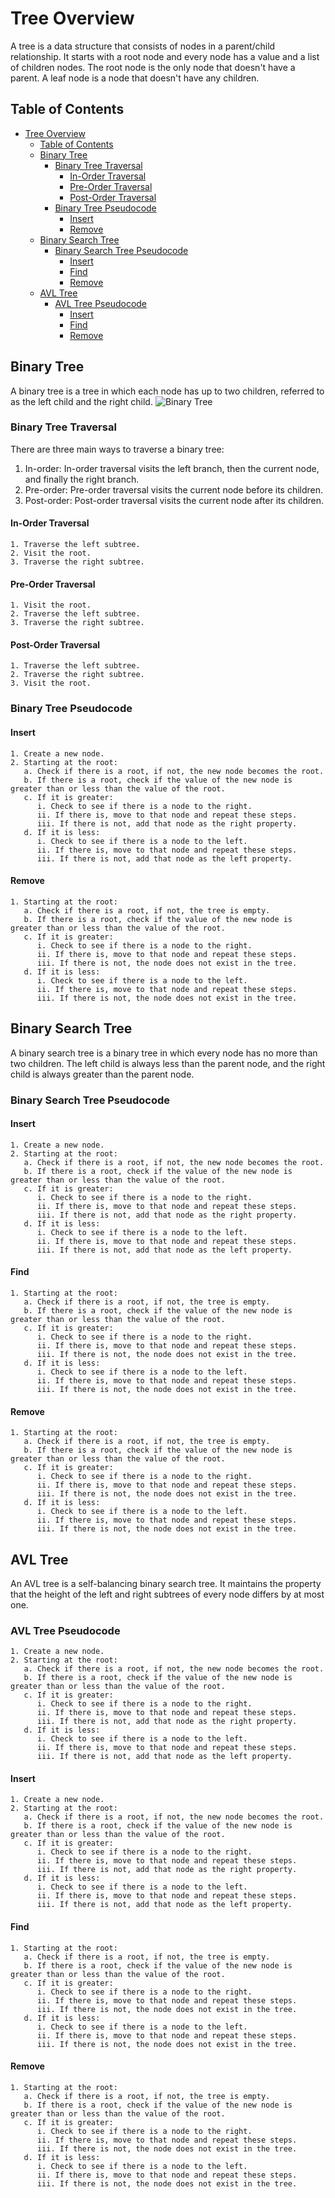 # Tree Overview

A tree is a data structure that consists of nodes in a parent/child relationship. It starts with a root node and every node has a value and a list of children nodes. The root node is the only node that doesn't have a parent. A leaf node is a node that doesn't have any children.

## Table of Contents

- [Tree Overview](#tree-overview)
  - [Table of Contents](#table-of-contents)
  - [Binary Tree](#binary-tree)
    - [Binary Tree Traversal](#binary-tree-traversal)
      - [In-Order Traversal](#in-order-traversal)
      - [Pre-Order Traversal](#pre-order-traversal)
      - [Post-Order Traversal](#post-order-traversal)
    - [Binary Tree Pseudocode](#binary-tree-pseudocode)
      - [Insert](#insert)
      - [Remove](#remove)
  - [Binary Search Tree](#binary-search-tree)
    - [Binary Search Tree Pseudocode](#binary-search-tree-pseudocode)
      - [Insert](#insert-1)
      - [Find](#find)
      - [Remove](#remove-1)
  - [AVL Tree](#avl-tree)
    - [AVL Tree Pseudocode](#avl-tree-pseudocode)
      - [Insert](#insert-2)
      - [Find](#find-1)
      - [Remove](#remove-2)

## Binary Tree

A binary tree is a tree in which each node has up to two children, referred to as the left child and the right child.
![Binary Tree](https://d14b9ctw0m6fid.cloudfront.net/ugblog/wp-content/uploads/2020/09/Picture1-1.jpg)

### Binary Tree Traversal

There are three main ways to traverse a binary tree:

1. In-order: In-order traversal visits the left branch, then the current node, and finally the right branch.
2. Pre-order: Pre-order traversal visits the current node before its children.
3. Post-order: Post-order traversal visits the current node after its children.

#### In-Order Traversal

```plaintext
1. Traverse the left subtree.
2. Visit the root.
3. Traverse the right subtree.
```

#### Pre-Order Traversal

```plaintext
1. Visit the root.
2. Traverse the left subtree.
3. Traverse the right subtree.
```

#### Post-Order Traversal

```plaintext
1. Traverse the left subtree.
2. Traverse the right subtree.
3. Visit the root.
```

### Binary Tree Pseudocode

#### Insert

```plaintext
1. Create a new node.
2. Starting at the root:
   a. Check if there is a root, if not, the new node becomes the root.
   b. If there is a root, check if the value of the new node is greater than or less than the value of the root.
   c. If it is greater:
      i. Check to see if there is a node to the right.
      ii. If there is, move to that node and repeat these steps.
      iii. If there is not, add that node as the right property.
   d. If it is less:
      i. Check to see if there is a node to the left.
      ii. If there is, move to that node and repeat these steps.
      iii. If there is not, add that node as the left property.
```

#### Remove

```plaintext
1. Starting at the root:
   a. Check if there is a root, if not, the tree is empty.
   b. If there is a root, check if the value of the new node is greater than or less than the value of the root.
   c. If it is greater:
      i. Check to see if there is a node to the right.
      ii. If there is, move to that node and repeat these steps.
      iii. If there is not, the node does not exist in the tree.
   d. If it is less:
      i. Check to see if there is a node to the left.
      ii. If there is, move to that node and repeat these steps.
      iii. If there is not, the node does not exist in the tree.
```

## Binary Search Tree

A binary search tree is a binary tree in which every node has no more than two children. The left child is always less than the parent node, and the right child is always greater than the parent node.

### Binary Search Tree Pseudocode

#### Insert

```plaintext
1. Create a new node.
2. Starting at the root:
   a. Check if there is a root, if not, the new node becomes the root.
   b. If there is a root, check if the value of the new node is greater than or less than the value of the root.
   c. If it is greater:
      i. Check to see if there is a node to the right.
      ii. If there is, move to that node and repeat these steps.
      iii. If there is not, add that node as the right property.
   d. If it is less:
      i. Check to see if there is a node to the left.
      ii. If there is, move to that node and repeat these steps.
      iii. If there is not, add that node as the left property.
```

#### Find

```plaintext
1. Starting at the root:
   a. Check if there is a root, if not, the tree is empty.
   b. If there is a root, check if the value of the new node is greater than or less than the value of the root.
   c. If it is greater:
      i. Check to see if there is a node to the right.
      ii. If there is, move to that node and repeat these steps.
      iii. If there is not, the node does not exist in the tree.
   d. If it is less:
      i. Check to see if there is a node to the left.
      ii. If there is, move to that node and repeat these steps.
      iii. If there is not, the node does not exist in the tree.
```

#### Remove

```plaintext
1. Starting at the root:
   a. Check if there is a root, if not, the tree is empty.
   b. If there is a root, check if the value of the new node is greater than or less than the value of the root.
   c. If it is greater:
      i. Check to see if there is a node to the right.
      ii. If there is, move to that node and repeat these steps.
      iii. If there is not, the node does not exist in the tree.
   d. If it is less:
      i. Check to see if there is a node to the left.
      ii. If there is, move to that node and repeat these steps.
      iii. If there is not, the node does not exist in the tree.
```

## AVL Tree

An AVL tree is a self-balancing binary search tree. It maintains the property that the height of the left and right subtrees of every node differs by at most one.

### AVL Tree Pseudocode

```plaintext
1. Create a new node.
2. Starting at the root:
   a. Check if there is a root, if not, the new node becomes the root.
   b. If there is a root, check if the value of the new node is greater than or less than the value of the root.
   c. If it is greater:
      i. Check to see if there is a node to the right.
      ii. If there is, move to that node and repeat these steps.
      iii. If there is not, add that node as the right property.
   d. If it is less:
      i. Check to see if there is a node to the left.
      ii. If there is, move to that node and repeat these steps.
      iii. If there is not, add that node as the left property.
```

#### Insert

```plaintext
1. Create a new node.
2. Starting at the root:
   a. Check if there is a root, if not, the new node becomes the root.
   b. If there is a root, check if the value of the new node is greater than or less than the value of the root.
   c. If it is greater:
      i. Check to see if there is a node to the right.
      ii. If there is, move to that node and repeat these steps.
      iii. If there is not, add that node as the right property.
   d. If it is less:
      i. Check to see if there is a node to the left.
      ii. If there is, move to that node and repeat these steps.
      iii. If there is not, add that node as the left property.
```

#### Find

```plaintext
1. Starting at the root:
   a. Check if there is a root, if not, the tree is empty.
   b. If there is a root, check if the value of the new node is greater than or less than the value of the root.
   c. If it is greater:
      i. Check to see if there is a node to the right.
      ii. If there is, move to that node and repeat these steps.
      iii. If there is not, the node does not exist in the tree.
   d. If it is less:
      i. Check to see if there is a node to the left.
      ii. If there is, move to that node and repeat these steps.
      iii. If there is not, the node does not exist in the tree.
```

#### Remove

```plaintext
1. Starting at the root:
   a. Check if there is a root, if not, the tree is empty.
   b. If there is a root, check if the value of the new node is greater than or less than the value of the root.
   c. If it is greater:
      i. Check to see if there is a node to the right.
      ii. If there is, move to that node and repeat these steps.
      iii. If there is not, the node does not exist in the tree.
   d. If it is less:
      i. Check to see if there is a node to the left.
      ii. If there is, move to that node and repeat these steps.
      iii. If there is not, the node does not exist in the tree.
```
